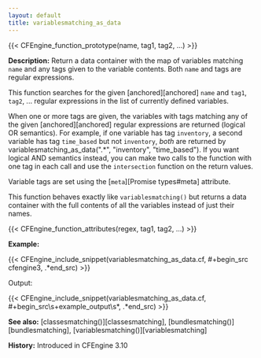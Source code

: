 ```yaml
---
layout: default
title: variablesmatching_as_data
---
```


{{< CFEngine_function_prototype(name, tag1, tag2, ...) >}}

**Description:** Return a data container with the map of variables matching
`name` and any tags given to the variable contents. Both `name` and tags are
regular expressions.

This function searches for the given [anchored][anchored] `name` and
`tag1`, `tag2`, ... regular expressions in the list of currently defined
variables.

When one or more tags are given, the variables with tags matching any
of the given [anchored][anchored] regular expressions are returned (logical OR semantics).
For example, if one variable has tag `inventory`, a second variable has tag `time_based`
but not `inventory`, _both_ are returned by variablesmatching_as_data(".\*", "inventory", "time_based").
If you want logical AND semantics instead, you can make two calls to the function
with one tag in each call and use the `intersection` function on the return values.

Variable tags are set using the [`meta`][Promise types#meta] attribute.

This function behaves exactly like `variablesmatching()` but returns a data
container with the full contents of all the variables instead of just their
names.

{{< CFEngine_function_attributes(regex, tag1, tag2, ...) >}}

**Example:**

{{< CFEngine_include_snippet(variablesmatching_as_data.cf, #\+begin_src cfengine3, .*end_src) >}}

Output:

{{< CFEngine_include_snippet(variablesmatching_as_data.cf, #\+begin_src\s+example_output\s*, .*end_src) >}}

**See also:** [classesmatching()][classesmatching], [bundlesmatching()][bundlesmatching], [variablesmatching()][variablesmatching]

**History:** Introduced in CFEngine 3.10
